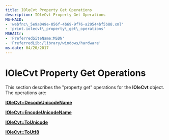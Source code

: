 ```yaml
---
title: IOleCvt Property Get Operations
description: IOleCvt Property Get Operations
MS-HAID:
- 'webfnc\_5e9a049e-056f-4b69-9f76-a29544bf5b88.xml'
- 'print.iolecvt\_property\_get\_operations'
MSHAttr:
- 'PreferredSiteName:MSDN'
- 'PreferredLib:/library/windows/hardware'
ms.date: 04/20/2017
---
```


# IOleCvt Property Get Operations

This section describes the "property get" operations for the **IOleCvt** object. The operations are:

[**IOleCvt::DecodeUnicodeName**](iolecvt-decodeunicodename.md)

[**IOleCvt::EncodeUnicodeName**](iolecvt-encodeunicodename.md)

[**IOleCvt::ToUnicode**](iolecvt-tounicode.md)

[**IOleCvt::ToUtf8**](iolecvt-toutf8.md)
